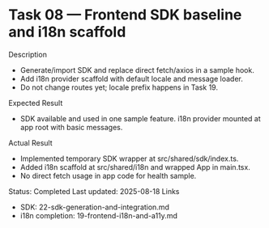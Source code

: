 <!--
File: 08-frontend-sdk-and-i18n.md
Purpose: Task log for migrating frontend to generated SDK and setting up
an i18n provider scaffold. Locale-prefixed routes and full translations
are deferred to Task 19. All Rights Reserved. Arodi Emmanuel
-->
# Task 08 — Frontend SDK baseline and i18n scaffold

Description
- Generate/import SDK and replace direct fetch/axios in a sample hook.
- Add i18n provider scaffold with default locale and message loader.
- Do not change routes yet; locale prefix happens in Task 19.

Expected Result
- SDK available and used in one sample feature. i18n provider mounted
  at app root with basic messages.

Actual Result
- Implemented temporary SDK wrapper at src/shared/sdk/index.ts.
- Added i18n scaffold at src/shared/i18n and wrapped App in main.tsx.
- No direct fetch usage in app code for health sample.

Status: Completed
Last updated: 2025-08-18
Links
- SDK: 22-sdk-generation-and-integration.md
- i18n completion: 19-frontend-i18n-and-a11y.md
